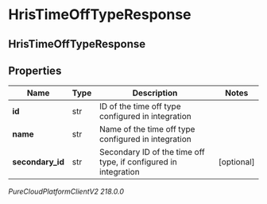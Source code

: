 # HrisTimeOffTypeResponse

## HrisTimeOffTypeResponse

## Properties

|Name | Type | Description | Notes|
|------------ | ------------- | ------------- | -------------|
| **id** | str | ID of the time off type configured in integration | |
| **name** | str | Name of the time off type configured in integration | |
| **secondary_id** | str | Secondary ID of the time off type, if configured in integration | [optional] |



_PureCloudPlatformClientV2 218.0.0_
